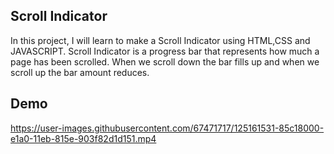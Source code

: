 ## Scroll Indicator

In this project, I will learn to make a Scroll Indicator using HTML,CSS and JAVASCRIPT. Scroll Indicator is a progress bar that represents how much a page has been scrolled.
When we scroll down the bar fills up and when we scroll up the bar amount reduces.

## Demo

https://user-images.githubusercontent.com/67471717/125161531-85c18000-e1a0-11eb-815e-903f82d1d151.mp4

